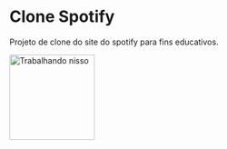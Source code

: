 # Clone Spotify
Projeto de clone do site do spotify para fins educativos.

<img height="150em" src="https://media.giphy.com/media/aZfCwyj5FdxfvOXCjw/giphy.gif" alt="Trabalhando nisso" />
